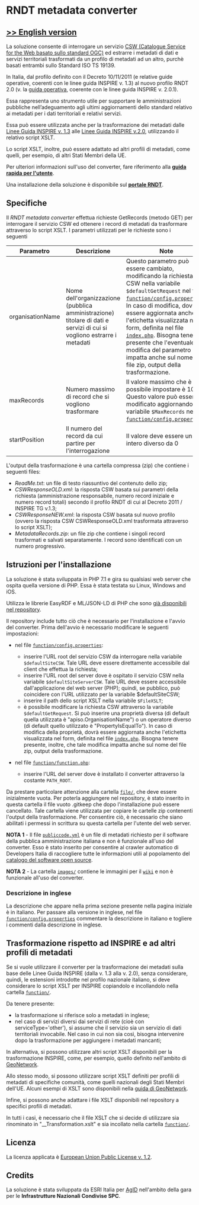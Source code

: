 # RNDT metadata converter

## [>> English version](README-EN.md)


La soluzione consente di interrogare un servizio [CSW (Catalogue Service for the Web basato sullo standard OGC)](https://www.ogc.org/standards/cat) ed estrarre i metadati di dati e servizi territoriali trasformati da un profilo di metadati ad un altro, purchè basati entrambi sullo Standard ISO TS 19139.

In Italia, dal profilo definito con il Decreto 10/11/2011 (e relative guide operative, coerenti con le linee guida INSPIRE v. 1.3) al nuovo profilo RNDT 2.0 (v. la [guida operativa](https://geodati.gov.it/geoportale/images/struttura/documenti/Manuale-RNDT_2-guida-operativa-compilazione-metadati_v3.0.pdf), coerente con le linee guida INSPIRE v. 2.0.1).

Essa rappresenta uno strumento utile per supportare le amministrazioni pubbliche nell’adeguamento agli ultimi aggiornamenti dello standard relativo ai metadati per i dati territoriali e relativi servizi.

Essa può essere utilizzata anche per la trasformazione dei metadati dalle [Linee Guida INSPIRE v. 1.3](https://inspire.ec.europa.eu/documents/inspire-metadata-implementing-rules-technical-guidelines-based-en-iso-19115-and-en-iso-1) alle [Linee Guida INSPIRE v.2.0](https://inspire.ec.europa.eu/id/document/tg/metadata-iso19139), utilizzando il relativo script XSLT. 

Lo script XSLT, inoltre, può essere adattato ad altri profili di metadati, come quelli, per esempio, di altri Stati Membri della UE.

Per ulteriori informazioni sull'uso del converter, fare riferimento alla [**guida rapida per l'utente**](https://github.com/AgID/rndt-md-converter/wiki/Guida-rapida-per-l'utente).

Una installazione della soluzione è disponibile sul [**portale RNDT**](https://geodati.gov.it/rndt-md-converter/).

## Specifiche
Il _RNDT metadata converter_ effettua richieste GetRecords (metodo GET) per interrogare il servizio CSW ed ottenere i record di metadati da trasformare attraverso lo script XSLT.
I parametri utilizzati per le richieste sono i seguenti

| **Parametro** | **Descrizione** | **Note**  |
| ------------- |-------------| -----|
| organisationName | Nome dell'organizzazione (pubblica amministrazione) titolare di dati e servizi di cui si vogliono estrarre i metadati | Questo parametro può essere cambiato, modificando la richiesta CSW nella variabile ```$defaultGetRequest``` nel file [```function/config.properties```](function/config.properties). In caso di modifica, dovrà essere aggiornata anche l'etichetta visualizzata nel form, definita nel file [```index.php```](index.php). Bisogna tenere presente che l'eventuale modifica del parametro impatta anche sul nome del file zip, output della trasformazione. |
| maxRecords | Numero massimo di record che si vogliono trasformare | Il valore massimo che è possibile impostare è 100. Questo valore può essere modificato aggiornando la variabile ```$MaxRecords``` nel file [```function/config.properties```](function/config.properties).  |
| startPosition | Il numero del record da cui partire per l'interrogazione | Il valore deve essere un intero diverso da 0 |

L'output della trasformazione è una cartella compressa (zip) che contiene i seguenti files:

- _ReadMe.txt_: un file di testo riassuntivo del contenuto dello zip;
- _CSWResponseOLD.xml_: la risposta CSW basata sui parametri della richiesta (amministrazione responsabile, numero record iniziale e numero record totali) secondo il profilo RNDT di cui al Decreto 2011 / INSPIRE TG v.1.3;
- _CSWResponseNEW.xml_: la risposta CSW basata sul nuovo profilo (ovvero la risposta CSW CSWResponseOLD.xml trasformata attraverso lo script XSLT);
- _MetadataRecords.zip_: un file zip che contiene i singoli record trasformati e salvati separatamente. I record sono identificati con un numero progressivo.

## Istruzioni per l'installazione
La soluzione è stata sviluppata in PHP 7.1 e gira su qualsiasi web server che ospita quella versione di PHP. Essa è stata testata su Linux, Windows and iOS.

Utilizza le librerie EasyRDF e ML/JSON-LD di PHP che sono [già disponibili nel repository](lib/composer).

Il repository include tutto ciò che è necessario per l'installazione e l'avvio del converter. Prima dell'avvio è necessario modificare le seguenti impostazioni:

- nel file [```function/config.properties```](function/config.properties):
  - inserire l'URL root del servizio CSW da interrogare nella variabile ```$defaultSiteCSW```. Tale URL deve essere direttamente accessibile dal client che effettua la richiesta;
  - inserire l'URL root del server dove è ospitato il servizio CSW nella variabile ```$defaultSiteServerCSW```. Tale URL deve essere accessibile dall'applicazione del web server (PHP); quindi, se pubblico, può coincidere con l'URL utilizzato per la variabile $defaultSiteCSW;
  - inserire il path dello script XSLT nella variabile ```$FileXSLT```;
  - è possibile modificare la richiesta CSW attraverso la variabile ```$defaultGetRequest```. Si può inserire una proprietà diversa (di default quella utilizzata è "apiso.OrganisationName") o un operatore diverso (di default quello utilizzato è "PropertyIsEqualTo"). In caso di modifica della proprietà, dovrà essere aggiornata anche l'etichetta visualizzata nel form, definita nel file [```index.php```](index.php). Bisogna tenere presente, inoltre, che tale modifica impatta anche sul nome del file zip, output della trasformazione. 
  
- nel file [```function/function.php```](function/function.php):
  - inserire l'URL del server dove è installato il converter attraverso la costante ```PATH_ROOT```.
  
Da prestare particolare attenzione alla cartella [```file/```](file), che deve essere inizialmente vuota.  Per poterla aggiungere nel repository, è stato inserito in questa cartella il file vuoto .gitkeep che dopo l'installazione può essere cancellato. Tale cartella viene utilizzata per copiare le cartelle zip contenenti l'output della trasformazione. Per consentire ciò, è necessario che siano abilitati i permessi in scrittura su questa cartella per l'utente del web server.  

**NOTA 1** - Il file [```publiccode.yml```](publiccode.yml) è un file di metadati richiesto per il software della pubblica amministrazione italiana e non è funzionale all'uso del converter. Esso è stato inserito per consentire al crawler automatico di Developers Italia di raccogliere tutte le informazioni utili al popolamento del [catalogo del software open source](https://developers.italia.it/it/software/agid-agid-rndt-md-converter).

**NOTA 2** - La cartella [```images/```](images) contiene le immagini per il [```wiki```](https://github.com/AgID/rndt-md-converter/wiki) e non è funzionale all'uso del converter.

### Descrizione in inglese
La descrizione che appare nella prima sezione presente nella pagina iniziale è in italiano. Per passare alla versione in inglese, nel file [```function/config.properties```](function/config.properties) commentare la descrizione in italiano e togliere i commenti dalla descrizione in inglese.  
  
## Trasformazione rispetto ad INSPIRE e ad altri profili di metadati
Se si vuole utilizzare il converter per la trasformazione dei metadati sulla base delle Linee Guida INSPIRE (dalla v. 1.3 alla v. 2.0), senza considerare, quindi, le estensioni introdotte nel profilo nazionale italiano, si deve considerare lo script XSLT per INSPIRE copiandolo e incollandolo nella cartella [```function/```](function).

Da tenere presente:
- la trasformazione si riferisce solo a metadati in inglese;
- nel caso di servizi diversi dai servizi di rete (cioè con serviceType='other'), si assume che il servizio sia un servizio di dati territoriali invocabile. Nel caso in cui non sia così, bisogna intervenire dopo la trasformazione per aggiungere i metadati mancanti;

  
In alternativa, si possono utilizzare altri script XSLT disponibili per la trasformazione INSPIRE, come, per esempio, quello definito nell'ambito di [GeoNetwork](https://github.com/geonetwork/core-geonetwork/blob/master/schemas/iso19139/src/main/plugin/iso19139/process/inspire-tg13-to-tg20.xsl).  

Allo stesso modo, si possono utilizzare script XSLT definiti per profili di metadati di specifiche comunità, come quelli nazionali degli Stati Membri dell'UE. Alcuni esempi di XSLT sono disponibili nella [guida di GeoNetwork](https://geonetwork-opensource.org/manuals/trunk/en/user-guide/describing-information/inspire-editing.html#migrating-from-technical-guidance-version-1-3-to-version-2-0). 

Infine, si possono anche adattare i file XSLT disponibili nel repository a specifici profili di metadati.

In tutti i casi, è necessario che il file XSLT che si decide di utilizzare sia rinominato in "\_\_Transformation.xslt" e sia incollato nella cartella [```function/```](function).

## Licenza
La licenza applicata è [European Union Public License v. 1.2](LICENSE).

## Credits
La soluzione è stata sviluppata da ESRI Italia per [AgID](https://www.agid.gov.it/) nell'ambito della gara per le **Infrastrutture Nazionali Condivise SPC**.
